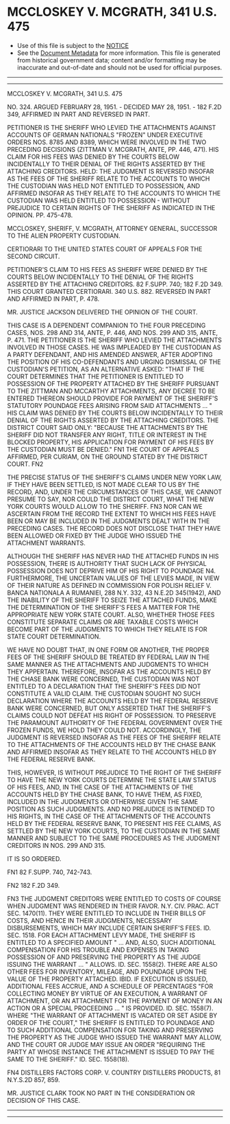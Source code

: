 ---
---

# MCCLOSKEY V. MCGRATH, 341 U.S. 475

* Use of this file is subject to the [NOTICE](https://github.com/publicdocs/notice/blob/master/NOTICE)
* See the [Document Metadata](../../../) for more information.
  This file is generated from historical government data; content and/or formatting may be inaccurate and out-of-date and should not be used for official purposes.

----------
----------

MCCLOSKEY V. MCGRATH, 341 U.S. 475

NO. 324.  ARGUED FEBRUARY 28, 1951.  - DECIDED MAY 28, 1951.  - 182 F.2D 349, AFFIRMED IN PART AND REVERSED IN PART.

PETITIONER IS THE SHERIFF WHO LEVIED THE ATTACHMENTS AGAINST ACCOUNTS OF GERMAN NATIONALS "FROZEN" UNDER EXECUTIVE ORDERS NOS. 8785 AND 8389, WHICH WERE INVOLVED IN THE TWO PRECEDING DECISIONS (ZITTMAN V. MCGRATH, ANTE, PP. 446, 471).  HIS CLAIM FOR HIS FEES WAS DENIED BY THE COURTS BELOW INCIDENTALLY TO THEIR DENIAL OF THE RIGHTS ASSERTED BY THE ATTACHING CREDITORS.  HELD:  THE JUDGMENT IS REVERSED INSOFAR AS THE FEES OF THE SHERIFF RELATE TO THE ACCOUNTS TO WHICH THE CUSTODIAN WAS HELD NOT ENTITLED TO POSSESSION, AND AFFIRMED INSOFAR AS THEY RELATE TO THE ACCOUNTS TO WHICH THE CUSTODIAN WAS HELD ENTITLED TO POSSESSION - WITHOUT PREJUDICE TO CERTAIN RIGHTS OF THE SHERIFF AS INDICATED IN THE OPINION.  PP. 475-478.

MCCLOSKEY, SHERIFF, V. MCGRATH, ATTORNEY GENERAL, SUCCESSOR TO THE ALIEN PROPERTY CUSTODIAN.

CERTIORARI TO THE UNITED STATES COURT OF APPEALS FOR THE SECOND CIRCUIT.

PETITIONER'S CLAIM TO HIS FEES AS SHERIFF WERE DENIED BY THE COURTS BELOW INCIDENTALLY TO THE DENIAL OF THE RIGHTS ASSERTED BY THE ATTACHING CREDITORS.  82 F.SUPP.  740; 182 F.2D 349.  THIS COURT GRANTED CERTIORARI.  340 U.S. 882.  REVERSED IN PART AND AFFIRMED IN PART, P. 478.

MR. JUSTICE JACKSON DELIVERED THE OPINION OF THE COURT.

THIS CASE IS A DEPENDENT COMPANION TO THE FOUR PRECEDING CASES, NOS. 298 AND 314, ANTE, P. 446, AND NOS. 299 AND 315, ANTE, P. 471.  THE PETITIONER IS THE SHERIFF WHO LEVIED THE ATTACHMENTS INVOLVED IN THOSE CASES.  HE WAS IMPLEADED BY THE CUSTODIAN AS A PARTY DEFENDANT, AND HIS AMENDED ANSWER, AFTER ADOPTING THE POSITION OF HIS CO-DEFENDANTS AND URGING DISMISSAL OF THE CUSTODIAN'S PETITION, AS AN ALTERNATIVE ASKED: "THAT IF THE COURT DETERMINES THAT THE PETITIONER IS ENTITLED TO POSSESSION OF THE PROPERTY ATTACHED BY THE SHERIFF PURSUANT TO THE ZITTMAN AND MCCARTHY ATTACHMENTS, ANY DECREE TO BE ENTERED THEREON SHOULD PROVIDE FOR PAYMENT OF THE SHERIFF'S STATUTORY POUNDAGE FEES ARISING FROM SAID ATTACHMENTS  ...  "  HIS CLAIM WAS DENIED BY THE COURTS BELOW INCIDENTALLY TO THEIR DENIAL OF THE RIGHTS ASSERTED BY THE ATTACHING CREDITORS.  THE DISTRICT COURT SAID ONLY:  "BECAUSE THE ATTACHMENTS BY THE SHERIFF DID NOT TRANSFER ANY RIGHT, TITLE OR INTEREST IN THE BLOCKED PROPERTY, HIS APPLICATION FOR PAYMENT OF HIS FEES BY THE CUSTODIAN MUST BE DENIED."  FN1  THE COURT OF APPEALS AFFIRMED, PER CURIAM, ON THE GROUND STATED BY THE DISTRICT COURT.  FN2

THE PRECISE STATUS OF THE SHERIFF'S CLAIMS UNDER NEW YORK LAW, IF THEY HAVE BEEN SETTLED, IS NOT MADE CLEAR TO US BY THE RECORD, AND, UNDER THE CIRCUMSTANCES OF THIS CASE, WE CANNOT PRESUME TO SAY, NOR COULD THE DISTRICT COURT, WHAT THE NEW YORK COURTS WOULD ALLOW TO THE SHERIFF.  FN3  NOR CAN WE ASCERTAIN FROM THE RECORD THE EXTENT TO WHICH HIS FEES HAVE BEEN OR MAY BE INCLUDED IN THE JUDGMENTS DEALT WITH IN THE PRECEDING CASES.  THE RECORD DOES NOT DISCLOSE THAT THEY HAVE BEEN ALLOWED OR FIXED BY THE JUDGE WHO ISSUED THE ATTACHMENT WARRANTS.

ALTHOUGH THE SHERIFF HAS NEVER HAD THE ATTACHED FUNDS IN HIS POSSESSION, THERE IS AUTHORITY THAT SUCH LACK OF PHYSICAL POSSESSION DOES NOT DEPRIVE HIM OF HIS RIGHT TO POUNDAGE N4.  FURTHERMORE, THE UNCERTAIN VALUES OF THE LEVIES MADE, IN VIEW OF THEIR NATURE AS DEFINED IN COMMISSION FOR POLISH RELIEF V. BANCA NATIONALA A RUMANIEI, 288 N.Y. 332, 43 N.E.2D 345(1942), AND THE INABILITY OF THE SHERIFF TO SEIZE THE ATTACHED FUNDS, MAKE THE DETERMINATION OF THE SHERIFF'S FEES A MATTER FOR THE APPROPRIATE NEW YORK STATE COURT.  ALSO, WHETHER THOSE FEES CONSTITUTE SEPARATE CLAIMS OR ARE TAXABLE COSTS WHICH BECOME PART OF THE JUDGMENTS TO WHICH THEY RELATE IS FOR STATE COURT DETERMINATION.

WE HAVE NO DOUBT THAT, IN ONE FORM OR ANOTHER, THE PROPER FEES OF THE SHERIFF SHOULD BE TREATED BY FEDERAL LAW IN THE SAME MANNER AS THE ATTACHMENTS AND JUDGMENTS TO WHICH THEY APPERTAIN.  THEREFORE, INSOFAR AS THE ACCOUNTS HELD BY THE CHASE BANK WERE CONCERNED, THE CUSTODIAN WAS NOT ENTITLED TO A DECLARATION THAT THE SHERIFF'S FEES DID NOT CONSTITUTE A VALID CLAIM.  THE CUSTODIAN SOUGHT NO SUCH DECLARATION WHERE THE ACCOUNTS HELD BY THE FEDERAL RESERVE BANK WERE CONCERNED, BUT ONLY ASSERTED THAT THE SHERIFF'S CLAIMS COULD NOT DEFEAT HIS RIGHT OF POSSESSION.  TO PRESERVE THE PARAMOUNT AUTHORITY OF THE FEDERAL GOVERNMENT OVER THE FROZEN FUNDS, WE HOLD THEY COULD NOT.  ACCORDINGLY, THE JUDGMENT IS REVERSED INSOFAR AS THE FEES OF THE SHERIFF RELATE TO THE ATTACHMENTS OF THE ACCOUNTS HELD BY THE CHASE BANK AND AFFIRMED INSOFAR AS THEY RELATE TO THE ACCOUNTS HELD BY THE FEDERAL RESERVE BANK.

THIS, HOWEVER, IS WITHOUT PREJUDICE TO THE RIGHT OF THE SHERIFF TO HAVE THE NEW YORK COURTS DETERMINE THE STATE LAW STATUS OF HIS FEES, AND, IN THE CASE OF THE ATTACHMENTS OF THE ACCOUNTS HELD BY THE CHASE BANK, TO HAVE THEM, AS FIXED, INCLUDED IN THE JUDGMENTS OR OTHERWISE GIVEN THE SAME POSITION AS SUCH JUDGMENTS.  AND NO PREJUDICE IS INTENDED TO HIS RIGHTS, IN THE CASE OF THE ATTACHMENTS OF THE ACCOUNTS HELD BY THE FEDERAL RESERVE BANK, TO PRESENT HIS FEE CLAIMS, AS SETTLED BY THE NEW YORK COURTS, TO THE CUSTODIAN IN THE SAME MANNER AND SUBJECT TO THE SAME PROCEDURES AS THE JUDGMENT CREDITORS IN NOS. 299 AND 315.

IT IS SO ORDERED.

FN1  82 F.SUPP.  740, 742-743.

FN2  182 F.2D 349.

FN3  THE JUDGMENT CREDITORS WERE ENTITLED TO COSTS OF COURSE WHEN JUDGMENT WAS RENDERED IN THEIR FAVOR.  N.Y. CIV. PRAC.  ACT SEC. 1470(11).  THEY WERE ENTITLED TO INCLUDE IN THEIR BILLS OF COSTS, AND HENCE IN THEIR JUDGMENTS, NECESSARY DISBURSEMENTS, WHICH MAY INCLUDE CERTAIN SHERIFF'S FEES.  ID. SEC. 1518.  FOR EACH ATTACHMENT LEVY MADE, THE SHERIFF IS ENTITLED TO A SPECIFIED AMOUNT " ...  AND, ALSO, SUCH ADDITIONAL COMPENSATION FOR HIS TROUBLE AND EXPENSES IN TAKING POSSESSION OF AND PRESERVING THE PROPERTY AS THE JUDGE ISSUING THE WARRANT  ...  " ALLOWS.  ID. SEC. 1558(2).  THERE ARE ALSO OTHER FEES FOR INVENTORY, MILEAGE, AND POUNDAGE UPON THE VALUE OF THE PROPERTY ATTACHED.  IBID.  IF EXECUTION IS ISSUED, ADDITIONAL FEES ACCRUE, AND A SCHEDULE OF PERCENTAGES "FOR COLLECTING MONEY BY VIRTUE OF AN EXECUTION, A WARRANT OF ATTACHMENT, OR AN ATTACHMENT FOR THE PAYMENT OF MONEY IN AN ACTION OR A SPECIAL PROCEEDING  ...  " IS PROVIDED.  ID. SEC. 1558(7).  WHERE "THE WARRANT OF ATTACHMENT IS VACATED OR SET ASIDE BY ORDER OF THE COURT," THE SHERIFF IS ENTITLED TO POUNDAGE AND TO SUCH ADDITIONAL COMPENSATION FOR TAKING AND PRESERVING THE PROPERTY AS THE JUDGE WHO ISSUED THE WARRANT MAY ALLOW, AND THE COURT OR JUDGE MAY ISSUE AN ORDER "REQUIRING THE PARTY AT WHOSE INSTANCE THE ATTACHMENT IS ISSUED TO PAY THE SAME TO THE SHERIFF."  ID. SEC. 1558(18).

FN4  DISTILLERS FACTORS CORP. V. COUNTRY DISTILLERS PRODUCTS, 81 N.Y.S.2D 857, 859.

MR. JUSTICE CLARK TOOK NO PART IN THE CONSIDERATION OR DECISION OF THIS CASE.


----------
----------


